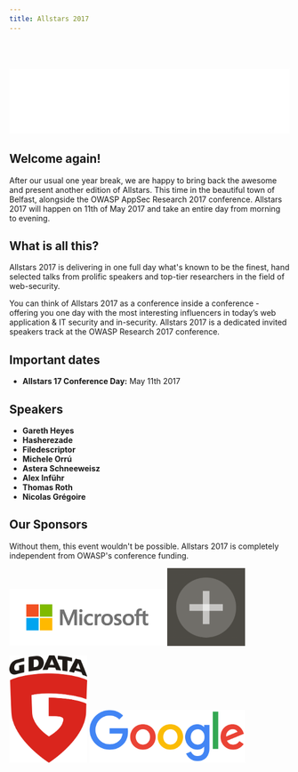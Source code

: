 ```yaml
---
title: Allstars 2017
---
```


<br />
<br />
<br />

<img src="../assets/images/allstars.gif">

## Welcome again!

After our usual one year break, we are happy to bring back the awesome and present another edition of Allstars. This time in the beautiful town of Belfast, alongside the OWASP AppSec Research 2017 conference. Allstars 2017 will happen on 11th of May 2017 and take an entire day from morning to evening.

## What is all this?

Allstars 2017 is delivering in one full day what's known to be the finest, hand selected talks from prolific speakers and top-tier researchers in the field of web-security.

You can think of Allstars 2017 as a conference inside a conference - offering you one day with the most interesting influencers in today’s web application &amp; IT security and in-security. Allstars 2017 is a dedicated invited speakers track at the OWASP Research 2017 conference.

## Important dates  
 
* **Allstars 17 Conference Day:** May 11th 2017 

## Speakers 
 
* **Gareth Heyes**
* **Hasherezade**
* **Filedescriptor**
* **Michele Orrú**
* **Astera Schneeweisz**
* **Alex Inführ**
* **Thomas Roth**
* **Nicolas Grégoire** 

## Our Sponsors

Without them, this event wouldn't be possible. Allstars 2017 is completely independent from OWASP's conference funding.

<img src="../assets/images/sponsors/microsoft.png" style="width: 20em;" title="Microsoft"> <img src="../assets/images/sponsors/cure53.png" style="width: 10em;" title="Cure53"> 

<img src="../assets/images/sponsors/gdata.png" style="width: 10em;" title="G Data"> <img src="../assets/images/sponsors/google.png" style="width: 20em;" title="Google">

